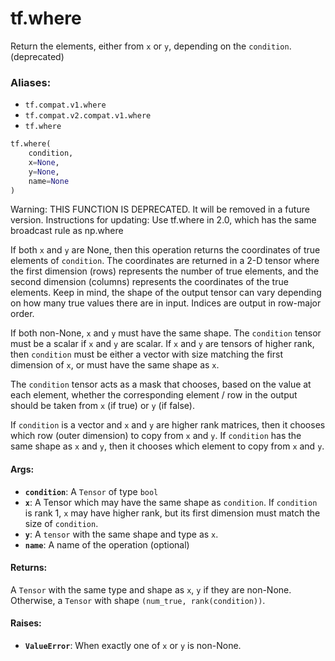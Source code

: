 <div itemscope itemtype="http://developers.google.com/ReferenceObject">
<meta itemprop="name" content="tf.where" />
<meta itemprop="path" content="Stable" />
</div>

# tf.where

Return the elements, either from `x` or `y`, depending on the `condition`. (deprecated)

### Aliases:

* `tf.compat.v1.where`
* `tf.compat.v2.compat.v1.where`
* `tf.where`

``` python
tf.where(
    condition,
    x=None,
    y=None,
    name=None
)
```

<!-- Placeholder for "Used in" -->

Warning: THIS FUNCTION IS DEPRECATED. It will be removed in a future version.
Instructions for updating:
Use tf.where in 2.0, which has the same broadcast rule as np.where

If both `x` and `y` are None, then this operation returns the coordinates of
true elements of `condition`.  The coordinates are returned in a 2-D tensor
where the first dimension (rows) represents the number of true elements, and
the second dimension (columns) represents the coordinates of the true
elements. Keep in mind, the shape of the output tensor can vary depending on
how many true values there are in input. Indices are output in row-major
order.

If both non-None, `x` and `y` must have the same shape.
The `condition` tensor must be a scalar if `x` and `y` are scalar.
If `x` and `y` are tensors of higher rank, then `condition` must be either a
vector with size matching the first dimension of `x`, or must have the same
shape as `x`.

The `condition` tensor acts as a mask that chooses, based on the value at each
element, whether the corresponding element / row in the output should be taken
from `x` (if true) or `y` (if false).

If `condition` is a vector and `x` and `y` are higher rank matrices, then it
chooses which row (outer dimension) to copy from `x` and `y`. If `condition`
has the same shape as `x` and `y`, then it chooses which element to copy from
`x` and `y`.

#### Args:


* <b>`condition`</b>: A `Tensor` of type `bool`
* <b>`x`</b>: A Tensor which may have the same shape as `condition`. If `condition` is
  rank 1, `x` may have higher rank, but its first dimension must match the
  size of `condition`.
* <b>`y`</b>: A `tensor` with the same shape and type as `x`.
* <b>`name`</b>: A name of the operation (optional)


#### Returns:

A `Tensor` with the same type and shape as `x`, `y` if they are non-None.
Otherwise, a `Tensor` with shape `(num_true, rank(condition))`.



#### Raises:


* <b>`ValueError`</b>: When exactly one of `x` or `y` is non-None.